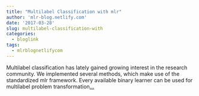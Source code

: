 ```yaml
---
title: "Multilabel Classification with mlr"
author: 'mlr-blog.netlify.com'
date: '2017-03-28'
slug: multilabel-classification-with
categories:
  - bloglink
tags:
  - mlrblognetlifycom
---
```


Multilabel classification has lately gained growing interest in the research community. We implemented several methods, which make use of the standardized mlr framework. Every available binary learner can be used for multilabel problem transformation[... <i class="fas fa-external-link-alt"></i>](https://mlr-blog.netlify.com/post/2017-03-28-multilabel-classification-with-mlr/)

